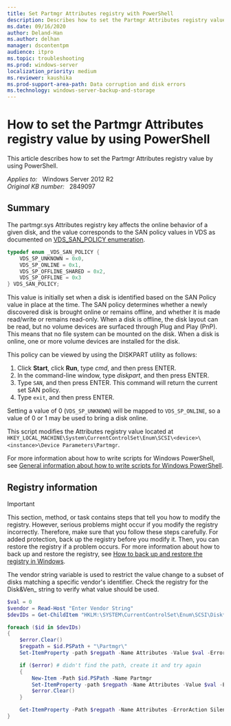 ```yaml
---
title: Set Partmgr Attributes registry with PowerShell
description: Describes how to set the Partmgr Attributes registry value by using PowerShell.
ms.date: 09/16/2020
author: Deland-Han
ms.author: delhan
manager: dscontentpm
audience: itpro
ms.topic: troubleshooting
ms.prod: windows-server
localization_priority: medium
ms.reviewer: kaushika
ms.prod-support-area-path: Data corruption and disk errors
ms.technology: windows-server-backup-and-storage
---
```

# How to set the Partmgr Attributes registry value by using PowerShell

This article describes how to set the Partmgr Attributes registry value by using PowerShell.

_Applies to:_ &nbsp; Windows Server 2012 R2  
_Original KB number:_ &nbsp; 2849097

## Summary

The partmgr.sys Attributes registry key affects the online behavior of a given disk, and the value corresponds to the SAN policy values in VDS as documented on [VDS_SAN_POLICY enumeration](/windows/win32/api/vds/ne-vds-vds_san_policy).

```cpp
typedef enum _VDS_SAN_POLICY {
    VDS_SP_UNKNOWN = 0x0,
    VDS_SP_ONLINE = 0x1,
    VDS_SP_OFFLINE_SHARED = 0x2,
    VDS_SP_OFFLINE = 0x3
} VDS_SAN_POLICY;
```

This value is initially set when a disk is identified based on the SAN Policy value in place at the time. The SAN policy determines whether a newly discovered disk is brought online or remains offline, and whether it is made read/write or remains read-only. When a disk is offline, the disk layout can be read, but no volume devices are surfaced through Plug and Play (PnP). This means that no file system can be mounted on the disk. When a disk is online, one or more volume devices are installed for the disk.

This policy can be viewed by using the DISKPART utility as follows:

1. Click **Start**, click **Run**, type *cmd*, and then press ENTER.
2. In the command-line window, type *diskpart*, and then press ENTER.
3. Type `SAN`, and then press ENTER. This command will return the current set SAN policy.
4. Type `exit`, and then press ENTER.

Setting a value of 0 (`VDS_SP_UNKNOWN`) will be mapped to `VDS_SP_ONLINE`, so a value of 0 or 1 may be used to bring a disk online.

This script modifies the Attributes registry value located at `HKEY_LOCAL_MACHINE\System\CurrentControlSet\Enum\SCSI\<device>\<instance>\Device Parameters\Partmgr`.

For more information about how to write scripts for Windows PowerShell, see [General information about how to write scripts for Windows PowerShell](https://technet.microsoft.com/scriptcenter/dd742419).

## Registry information

> [!IMPORTANT]
> This section, method, or task contains steps that tell you how to modify the registry. However, serious problems might occur if you modify the registry incorrectly. Therefore, make sure that you follow these steps carefully. For added protection, back up the registry before you modify it. Then, you can restore the registry if a problem occurs. For more information about how to back up and restore the registry, see
 [How to back up and restore the registry in Windows](https://support.microsoft.com/help/322756).

The vendor string variable is used to restrict the value change to a subset of disks matching a specific vendor's identifier. Check the registry for the Disk&Ven_ string to verify what value should be used.

```powershell
$val = 0
$vendor = Read-Host "Enter Vendor String"
$devIDs = Get-ChildItem "HKLM:\SYSTEM\CurrentControlSet\Enum\SCSI\Disk*Ven_$vendor*\*\Device Parameters\"

foreach ($id in $devIDs)
{
    $error.Clear()
    $regpath = $id.PSPath + "\Partmgr\"
    Set-ItemProperty -path $regpath -Name Attributes -Value $val -ErrorAction SilentlyContinue

    if ($error) # didn't find the path, create it and try again
    {
        New-Item -Path $id.PSPath -Name Partmgr
        Set-ItemProperty -path $regpath -Name Attributes -Value $val -ErrorAction SilentlyContinue
        $error.Clear()
    }

    Get-ItemProperty -Path $regpath -Name Attributes -ErrorAction SilentlyContinue | Select Attributes | fl | Out-String -Stream
}
```
